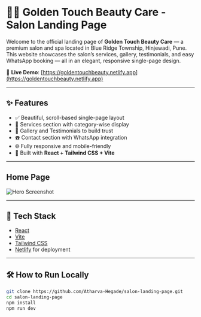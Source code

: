 # 💇‍♀️ Golden Touch Beauty Care - Salon Landing Page

Welcome to the official landing page of **Golden Touch Beauty Care** — a premium salon and spa located in Blue Ridge Township, Hinjewadi, Pune.  
This website showcases the salon’s services, gallery, testimonials, and easy WhatsApp booking — all in an elegant, responsive single-page design.

🔗 **Live Demo**: [https://goldentouchbeauty.netlify.app](https://goldentouchbeauty.netlify.app)

---

## ✨ Features

- ✅ Beautiful, scroll-based single-page layout
- 💇 Services section with category-wise display
- 📸 Gallery and Testimonials to build trust
- ☎️ Contact section with WhatsApp integration
- 🌐 Fully responsive and mobile-friendly
- 🧩 Built with **React + Tailwind CSS + Vite**

---

## Home Page

![Hero Screenshot](./assets/hero-screenshot.png)

---

## 🚀 Tech Stack

- [React](https://reactjs.org/)
- [Vite](https://vitejs.dev/)
- [Tailwind CSS](https://tailwindcss.com/)
- [Netlify](https://www.netlify.com/) for deployment

---

## 🛠️ How to Run Locally

```bash
git clone https://github.com/Atharva-Hegade/salon-landing-page.git
cd salon-landing-page
npm install
npm run dev

